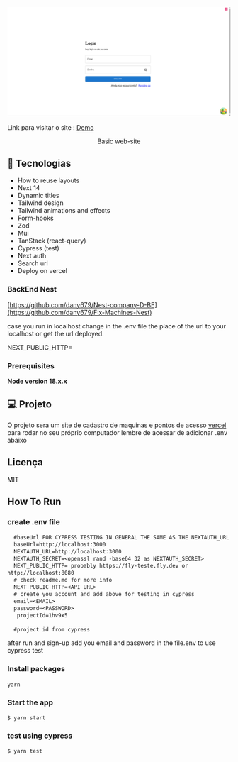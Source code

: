 <p align="center">
  <img alt="" src="./readme.png" height-max='720px'>
</p>

<p>Link para visitar o site : 
<a href="https://fix-machines-next-14.vercel.app/" />Demo</a>
</p>
<p align='center'> Basic web-site <p/>

## 🚀 Tecnologias

- How to reuse layouts
- Next 14
- Dynamic titles
- Tailwind design
- Tailwind animations and effects
- Form-hooks
- Zod
- Mui
- TanStack (react-query)
- Cypress (test)
- Next auth
- Search url
- Deploy on vercel

### BackEnd Nest

[https://github.com/dany679/Nest-company-D-BE](https://github.com/dany679/Fix-Machines-Nest)

case you run in localhost change in the .env file the place of the url to your localhost or get the url deployed.

NEXT_PUBLIC_HTTP=

### Prerequisites

**Node version 18.x.x**

## 💻 Projeto

O projeto sera um site de cadastro de maquinas e pontos de acesso <a href="https://vercel.com/" /> vercel</a> para rodar no seu próprio computador lembre de acessar de adicionar .env abaixo

## Licença

MIT

## How To Run

### create .env file

```shell
  #baseUrl FOR CYPRESS TESTING IN GENERAL THE SAME AS THE NEXTAUTH_URL
  baseUrl=http://localhost:3000
  NEXTAUTH_URL=http://localhost:3000
  NEXTAUTH_SECRET=<openssl rand -base64 32 as NEXTAUTH_SECRET>
  NEXT_PUBLIC_HTTP= probably https://fly-teste.fly.dev or http://localhost:8080
  # check readme.md for more info
  NEXT_PUBLIC_HTTP=<API_URL>
  # create you account and add above for testing in cypress
  email=<EMAIL>
  password=<PASSWORD>
   projectId=1hv9x5

  #project id from cypress

```

after run and sign-up add you email and password in the file.env to use cypress test

### Install packages

```shell
yarn
```

### Start the app

```shell
$ yarn start
```

### test using cypress

```shell
$ yarn test
```
